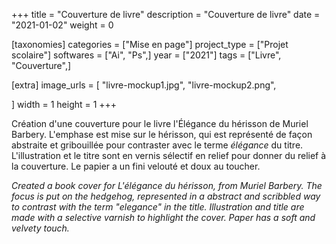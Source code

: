 +++
title = "Couverture de livre"
description = "Couverture de livre"
date = "2021-01-02"
weight = 0

[taxonomies]
categories = ["Mise en page"]
project_type = ["Projet scolaire"]
softwares = ["Ai", "Ps",]
year = ["2021"]
tags = ["Livre", "Couverture",]

[extra]
image_urls = [
    "livre-mockup1.jpg",
    "livre-mockup2.png",

]
width = 1
height = 1
+++

Création d'une couverture pour le livre l'Élégance du hérisson de Muriel Barbery. L'emphase est mise sur le hérisson, qui est représenté de façon abstraite et gribouillée pour contraster avec le terme *élégance* du titre. L'illustration et le titre sont en vernis sélectif en relief pour donner du relief à la couverture. Le papier a un fini velouté et doux au toucher.

*Created a book cover for L'élégance du hérisson, from Muriel Barbery. The focus is put on the hedgehog, represented in a abstract and scribbled way to contrast with the term "elegance" in the title. Illustration and title are made with a selective varnish to highlight the cover. Paper has a soft and velvety touch.*